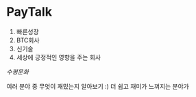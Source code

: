 # PayTalk

1) 빠른성장 
2) BTC회사
3) 신기술
4) 세상에 긍정적인 영향을 주는 회사

*수평문화*

여러 분야 중 무엇이 재밌는지 알아보기 :)
더 쉽고 재미가 느껴지는 분야가 

